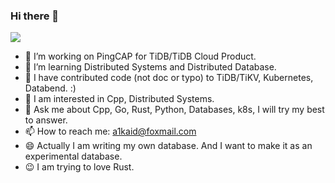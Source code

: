 ### Hi there 👋

![](https://komarev.com/ghpvc/?username=jyz0309)

- 🔭 I’m working on PingCAP for TiDB/TiDB Cloud Product.
- 🌱 I’m learning Distributed Systems and Distributed Database.
- 🤔 I have contributed code (not doc or typo) to TiDB/TiKV, Kubernetes, Databend. :)
- 🔭 I am interested in Cpp, Distributed Systems.
- 💬 Ask me about Cpp, Go, Rust, Python, Databases, k8s, I will try my best to answer.
- 📫 How to reach me: a1kaid@foxmail.com
- 😄 Actually I am writing my own database. And I want to make it as an experimental database.
- 😉 I am trying to love Rust.
